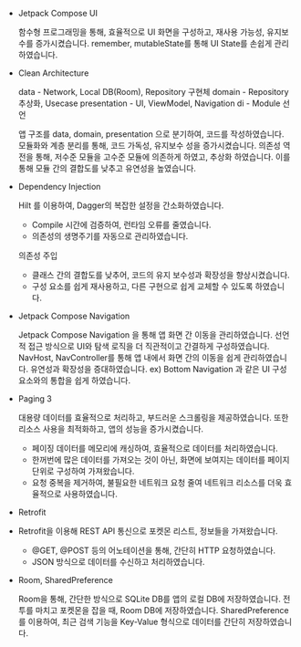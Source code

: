 - Jetpack Compose UI
    
    함수형 프로그래밍을 통해, 효율적으로 UI 화면을 구성하고, 재사용 가능성, 유지보수를 증가시켰습니다.
    remember, mutableState를 통해 UI State를 손쉽게 관리하였습니다.
    
- Clean Architecture
    
    data - Network, Local DB(Room), Repository 구현체
    domain - Repository 추상화, Usecase
    presentation - UI, ViewModel, Navigation
    di - Module 선언
  
    앱 구조를 data, domain, presentation 으로 분기하여, 코드를 작성하였습니다.
    모듈화와 계층 분리를 통해, 코드 가독성, 유지보수 성을 증가시켰습니다.
    의존성 역전을 통해, 저수준 모듈을 고수준 모듈에 의존하게 하였고, 추상화 하였습니다.
    이를 통해 모듈 간의 결합도를 낮추고 유연성을 높였습니다.
    
- Dependency Injection
    
    Hilt 를 이용하여, Dagger의 복잡한 설정을 간소화하였습니다.
    - Compile 시간에 검증하여, 런타임 오류를 줄였습니다.
    - 의존성의 생명주기를 자동으로 관리하였습니다.
    
    의존성 주입
    - 클래스 간의 결합도를 낮추어, 코드의 유지 보수성과 확장성을 향상시켰습니다.
    - 구성 요소를 쉽게 재사용하고, 다른 구현으로 쉽게 교체할 수 있도록 하였습니다.

- Jetpack Compose Navigation
    
    Jetpack Compose Navigation 을 통해 앱 화면 간 이동을 관리하였습니다.
    선언적 접근 방식으로 UI와 탐색 로직을 더 직관적이고 간결하게 구성하였습니다.
    NavHost, NavController를 통해 앱 내에서 화면 간의 이동을 쉽게 관리하였습니다.
    유연성과 확장성을 증대하였습니다. ex) Bottom Navigation 과 같은 UI 구성 요소와의 통합을 쉽게 하였습니다.
    
- Paging 3
    
    대용량 데이터를 효율적으로 처리하고, 부드러운 스크롤링을 제공하였습니다. 또한 리소스 사용을 최적화하고, 앱의 성능을 증가시켰습니다.
    - 페이징 데이터를 메모리에 캐싱하여, 효율적으로 데이터를 처리하였습니다.
    - 한꺼번에 많은 데이터를 가져오는 것이 아닌, 화면에 보여지는 데이터를 페이지 단위로 구성하여 가져왔습니다.
    - 요청 중복을 제거하여, 불필요한 네트워크 요청 줄여 네트워크 리소스를 더욱 효율적으로 사용하였습니다.

- Retrofit
- 
    Retrofit을 이용해 REST API 통신으로 포켓몬 리스트, 정보들을 가져왔습니다.
    - @GET, @POST 등의 어노테이션을 통해, 간단히 HTTP 요청하였습니다.
    - JSON 방식으로 데이터를 수신하고 처리하였습니다.
      
- Room, SharedPreference
  
    Room을 통해, 간단한 방식으로 SQLite DB를 앱의 로컬 DB에 저장하였습니다. 전투를 마치고 포켓몬을 잡을 때, Room DB에 저장하였습니다.
    SharedPreference 를 이용하여, 최근 검색 기능을 Key-Value 형식으로 데이터를 간단히 저장하였습니다.
